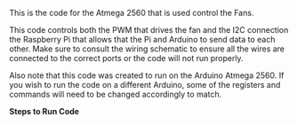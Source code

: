 This is the code for the Atmega 2560 that is used control the Fans.

This code controls both the PWM that drives the fan and the I2C connection the Raspberry Pi that allows that the Pi and Arduino to send data to each other. Make sure to consult the wiring schematic to ensure all the wires are connected to the correct ports or the code will not run properly. 

Also note that this code was created to run on the Arduino Atmega 2560. If you wish to run the code on a different Arduino, some of the registers and commands will need to be changed accordingly to match.

**Steps to Run Code**


